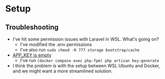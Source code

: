 # Setup

## Troubleshooting

- I've hit some permission issues with Laravel in WSL. What's going on?
    - I've modified the .env permissions
    - I've also run `sudo chmod -R 777 storage bootstrap/cache`
- [APP_KEY is empty](image.png)
    - I've run `(docker compose exec php-fpm) php artisan key:generate`
- I think the problem is with the setup between WSL Ubuntu and Docker, and we might want a more streamlined solution.
